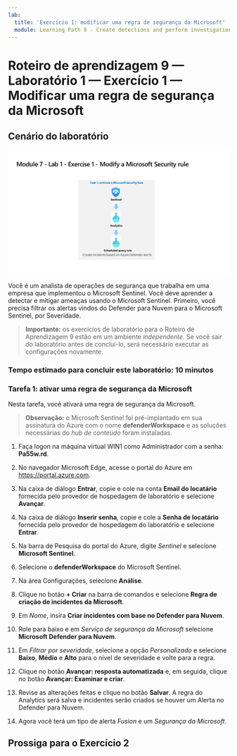 ```yaml
---
lab:
  title: 'Exercício 1: modificar uma regra de segurança da Microsoft'
  module: Learning Path 9 - Create detections and perform investigations using Microsoft Sentinel
---
```


# Roteiro de aprendizagem 9 — Laboratório 1 — Exercício 1 — Modificar uma regra de segurança da Microsoft

## Cenário do laboratório

![Visão geral do laboratório.](../Media/SC-200-Lab_Diagrams_Mod7_L1_Ex1.png)

Você é um analista de operações de segurança que trabalha em uma empresa que implementou o Microsoft Sentinel. Você deve aprender a detectar e mitigar ameaças usando o Microsoft Sentinel. Primeiro, você precisa filtrar os alertas vindos do Defender para Nuvem para o Microsoft Sentinel, por Severidade.

>**Importante:** os exercícios de laboratório para o Roteiro de Aprendizagem 9 estão em um ambiente *independente*. Se você sair do laboratório antes de concluí-lo, será necessário executar as configurações novamente.

### Tempo estimado para concluir este laboratório: 10 minutos

### Tarefa 1: ativar uma regra de segurança da Microsoft

Nesta tarefa, você ativará uma regra de segurança da Microsoft.

>**Observação:** o Microsoft Sentinel foi pré-implantado em sua assinatura do Azure com o nome **defenderWorkspace** e as soluções necessárias do *hub de conteúdo* foram instaladas.

1. Faça logon na máquina virtual WIN1 como Administrador com a senha: **Pa55w.rd**.  

1. No navegador Microsoft Edge, acesse o portal do Azure em <https://portal.azure.com>.

1. Na caixa de diálogo **Entrar**, copie e cole na conta **Email do locatário** fornecida pelo provedor de hospedagem de laboratório e selecione **Avançar**.

1. Na caixa de diálogo **Inserir senha**, copie e cole a **Senha de locatário** fornecida pelo provedor de hospedagem do laboratório e selecione **Entrar**.

1. Na barra de Pesquisa do portal do Azure, digite *Sentinel* e selecione **Microsoft Sentinel**.

1. Selecione o **defenderWorkspace** do Microsoft Sentinel.

1. Na área Configurações, selecione **Análise**.

1. Clique no botão **+ Criar** na barra de comandos e selecione **Regra de criação de incidentes da Microsoft**.

1. Em *Nome*, insira **Criar incidentes com base no Defender para Nuvem**.

1. Role para baixo e em *Serviço de segurança da Microsoft* selecione **Microsoft Defender para Nuvem**.

1. Em *Filtrar por severidade*, selecione a opção *Personalizado* e selecione **Baixo**, **Médio** e **Alto** para o nível de severidade e volte para a regra.

1. Clique no botão **Avançar: resposta automatizada** e, em seguida, clique no botão **Avançar: Examinar e criar**.

1. Revise as alterações feitas e clique no botão **Salvar**. A regra do Analytics será salva e incidentes serão criados se houver um Alerta no Defender para Nuvem.

1. Agora você terá um tipo de alerta *Fusion* e um *Segurança da Microsoft*.

## Prossiga para o Exercício 2
